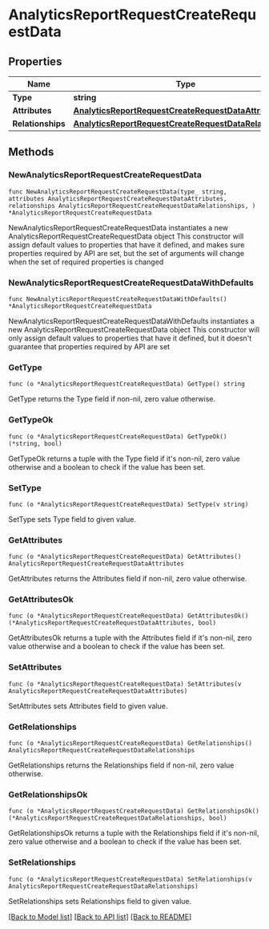 # AnalyticsReportRequestCreateRequestData

## Properties

Name | Type | Description | Notes
------------ | ------------- | ------------- | -------------
**Type** | **string** |  | 
**Attributes** | [**AnalyticsReportRequestCreateRequestDataAttributes**](AnalyticsReportRequestCreateRequestDataAttributes.md) |  | 
**Relationships** | [**AnalyticsReportRequestCreateRequestDataRelationships**](AnalyticsReportRequestCreateRequestDataRelationships.md) |  | 

## Methods

### NewAnalyticsReportRequestCreateRequestData

`func NewAnalyticsReportRequestCreateRequestData(type_ string, attributes AnalyticsReportRequestCreateRequestDataAttributes, relationships AnalyticsReportRequestCreateRequestDataRelationships, ) *AnalyticsReportRequestCreateRequestData`

NewAnalyticsReportRequestCreateRequestData instantiates a new AnalyticsReportRequestCreateRequestData object
This constructor will assign default values to properties that have it defined,
and makes sure properties required by API are set, but the set of arguments
will change when the set of required properties is changed

### NewAnalyticsReportRequestCreateRequestDataWithDefaults

`func NewAnalyticsReportRequestCreateRequestDataWithDefaults() *AnalyticsReportRequestCreateRequestData`

NewAnalyticsReportRequestCreateRequestDataWithDefaults instantiates a new AnalyticsReportRequestCreateRequestData object
This constructor will only assign default values to properties that have it defined,
but it doesn't guarantee that properties required by API are set

### GetType

`func (o *AnalyticsReportRequestCreateRequestData) GetType() string`

GetType returns the Type field if non-nil, zero value otherwise.

### GetTypeOk

`func (o *AnalyticsReportRequestCreateRequestData) GetTypeOk() (*string, bool)`

GetTypeOk returns a tuple with the Type field if it's non-nil, zero value otherwise
and a boolean to check if the value has been set.

### SetType

`func (o *AnalyticsReportRequestCreateRequestData) SetType(v string)`

SetType sets Type field to given value.


### GetAttributes

`func (o *AnalyticsReportRequestCreateRequestData) GetAttributes() AnalyticsReportRequestCreateRequestDataAttributes`

GetAttributes returns the Attributes field if non-nil, zero value otherwise.

### GetAttributesOk

`func (o *AnalyticsReportRequestCreateRequestData) GetAttributesOk() (*AnalyticsReportRequestCreateRequestDataAttributes, bool)`

GetAttributesOk returns a tuple with the Attributes field if it's non-nil, zero value otherwise
and a boolean to check if the value has been set.

### SetAttributes

`func (o *AnalyticsReportRequestCreateRequestData) SetAttributes(v AnalyticsReportRequestCreateRequestDataAttributes)`

SetAttributes sets Attributes field to given value.


### GetRelationships

`func (o *AnalyticsReportRequestCreateRequestData) GetRelationships() AnalyticsReportRequestCreateRequestDataRelationships`

GetRelationships returns the Relationships field if non-nil, zero value otherwise.

### GetRelationshipsOk

`func (o *AnalyticsReportRequestCreateRequestData) GetRelationshipsOk() (*AnalyticsReportRequestCreateRequestDataRelationships, bool)`

GetRelationshipsOk returns a tuple with the Relationships field if it's non-nil, zero value otherwise
and a boolean to check if the value has been set.

### SetRelationships

`func (o *AnalyticsReportRequestCreateRequestData) SetRelationships(v AnalyticsReportRequestCreateRequestDataRelationships)`

SetRelationships sets Relationships field to given value.



[[Back to Model list]](../README.md#documentation-for-models) [[Back to API list]](../README.md#documentation-for-api-endpoints) [[Back to README]](../README.md)


